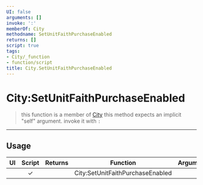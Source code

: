 ```yaml
---
UI: false
arguments: []
invoke: ':'
memberOf: City
methodname: SetUnitFaithPurchaseEnabled
returns: []
script: true
tags:
- City/_function
- function/script
title: City.SetUnitFaithPurchaseEnabled
---
```

# City:SetUnitFaithPurchaseEnabled
> this function is a member of [City](civ-6/lua/City.md)
> this method expects an implicit "self" argument. invoke it with `:`
-----
## Usage
|  UI | Script | Returns | Function | Arguments |
|:---:|:------:|-------:|:--------:|:---------|
| |✓||City:SetUnitFaithPurchaseEnabled||
